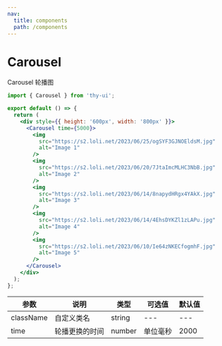 ```yaml
---
nav:
  title: components
  path: /components
---
```


# Carousel

Carousel 轮播图

```jsx
import { Carousel } from 'thy-ui';

export default () => {
  return (
    <div style={{ height: '600px', width: '800px' }}>
      <Carousel time={5000}>
        <img
          src="https://s2.loli.net/2023/06/25/ogSYF3GJNOEldsM.jpg"
          alt="Image 1"
        />
        <img
          src="https://s2.loli.net/2023/06/20/7JtaImcMLHC3NbB.jpg"
          alt="Image 2"
        />
        <img
          src="https://s2.loli.net/2023/06/14/8napydHRgx4YAkX.jpg"
          alt="Image 3"
        />
        <img
          src="https://s2.loli.net/2023/06/14/4EhsDYKZl1zLAPu.jpg"
          alt="Image 4"
        />
        <img
          src="https://s2.loli.net/2023/06/10/Ie64zNKECfogmhF.jpg"
          alt="Image 5"
        />
      </Carousel>
    </div>
  );
};
```

| 参数      | 说明           | 类型   | 可选值   | 默认值 |
| --------- | -------------- | ------ | -------- | ------ |
| className | 自定义类名     | string | ---      | ---    |
| time      | 轮播更换的时间 | number | 单位毫秒 | 2000   |
